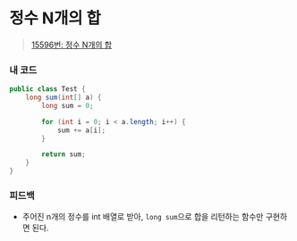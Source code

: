 # 정수 N개의 합

> [15596번: 정수 N개의 합](https://www.acmicpc.net/problem/15596)

### 내 코드

```java
public class Test {
    long sum(int[] a) {
        long sum = 0;

        for (int i = 0; i < a.length; i++) {
            sum += a[i];
        }

        return sum;
    }
}
```

### 피드백

- 주어진 n개의 정수를 int 배열로 받아, `long sum`으로 합을 리턴하는 함수만 구현하면 된다.